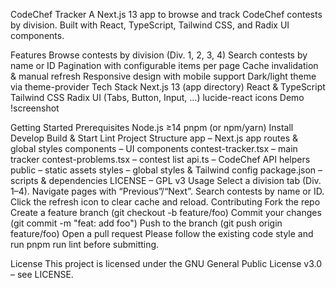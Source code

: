CodeChef Tracker
A Next.js 13 app to browse and track CodeChef contests by division.
Built with React, TypeScript, Tailwind CSS, and Radix UI components.

Features
Browse contests by division (Div. 1, 2, 3, 4)
Search contests by name or ID
Pagination with configurable items per page
Cache invalidation & manual refresh
Responsive design with mobile support
Dark/light theme via theme-provider
Tech Stack
Next.js 13 (app directory)
React & TypeScript
Tailwind CSS
Radix UI (Tabs, Button, Input, …)
lucide-react icons
Demo
!screenshot

Getting Started
Prerequisites
Node.js ≥14
pnpm (or npm/yarn)
Install
Develop
Build & Start
Lint
Project Structure
app – Next.js app routes & global styles
components – UI components
contest-tracker.tsx – main tracker
contest-problems.tsx – contest list
api.ts – CodeChef API helpers
public – static assets
styles – global styles & Tailwind config
package.json – scripts & dependencies
LICENSE – GPL v3
Usage
Select a division tab (Div. 1–4).
Navigate pages with “Previous”/“Next”.
Search contests by name or ID.
Click the refresh icon to clear cache and reload.
Contributing
Fork the repo
Create a feature branch (git checkout -b feature/foo)
Commit your changes (git commit -m "feat: add foo")
Push to the branch (git push origin feature/foo)
Open a pull request
Please follow the existing code style and run pnpm run lint before submitting.

License
This project is licensed under the GNU General Public License v3.0 – see LICENSE.
